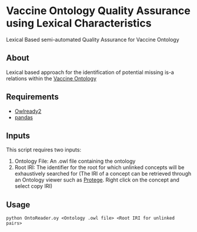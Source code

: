 # Vaccine Ontology Quality Assurance using Lexical Characteristics
Lexical Based semi-automated Quality Assurance for Vaccine Ontology

## About
Lexical based approach for the identification of potential missing is-a relations within the [Vaccine Ontology](https://www.violinet.org/vaccineontology/)

## Requirements
* [Owlready2](https://owlready2.readthedocs.io/en/latest/index.html)
* [pandas](https://pandas.pydata.org/)

## Inputs
This script requires two inputs:
1. Ontology File: An .owl file containing the ontology
2. Root IRI: The identifier for the root for which unlinked concepts will be exhaustively searched for (The IRI of a concept can be retrieved through an Ontology viewer such as [Protege](https://protege.stanford.edu/). Right click on the concept and select copy IRI)

## Usage
`python OntoReader.oy <Ontology .owl file> <Root IRI for unlinked pairs>`